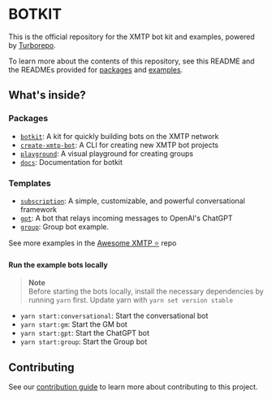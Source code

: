 # BOTKIT

This is the official repository for the XMTP bot kit and examples, powered by [Turborepo](https://turbo.build/repo).

To learn more about the contents of this repository, see this README and the READMEs provided for [packages](https://github.com/xmtp/botkit/tree/main/packages) and [examples](https://github.com/xmtp/botkit/tree/main/examples).

## What's inside?

### Packages

- [`botkit`](/packages/botkit): A kit for quickly building bots on the XMTP network
- [`create-xmtp-bot`](/packages/create-xmtp-bot): A CLI for creating new XMTP bot projects
- [`playground`](https://github.com/fabriguespe/playground): A visual playground for creating groups
- [`docs`](/packages/docs): Documentation for botkit

### Templates

- [`subscription`](/examples/subscription): A simple, customizable, and powerful conversational framework
- [`gpt`](/examples/gpt): A bot that relays incoming messages to OpenAI's ChatGPT
- [`group`](/examples/group): Group bot example.

See more examples in the [Awesome XMTP ⭐️](https://github.com/xmtp/awesome-xmtp) repo

#### Run the example bots locally

> **Note**  
> Before starting the bots locally, install the necessary dependencies by running `yarn` first. Update yarn with `yarn set version stable`

- `yarn start:conversational`: Start the conversational bot
- `yarn start:gm`: Start the GM bot
- `yarn start:gpt`: Start the ChatGPT bot
- `yarn start:group`: Start the Group bot

## Contributing

See our [contribution guide](./CONTRIBUTING.md) to learn more about contributing to this project.
